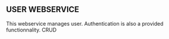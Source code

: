 ## USER WEBSERVICE
This webservice manages user.
Authentication is also a provided functionnality.
CRUD